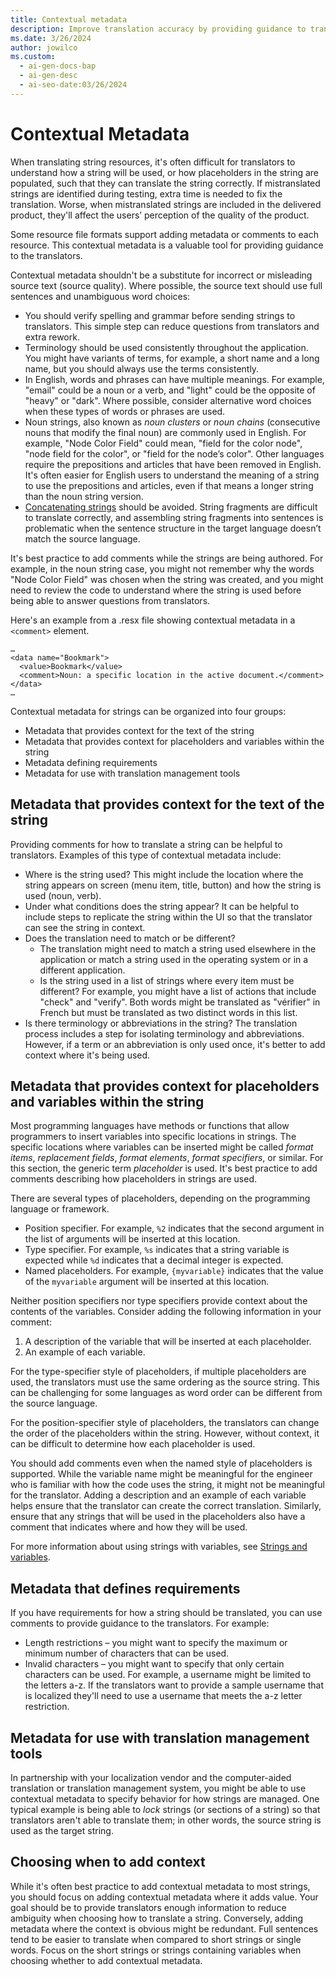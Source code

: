 ```yaml
---
title: Contextual metadata
description: Improve translation accuracy by providing guidance to translators using contextual metadata for string resources.
ms.date: 3/26/2024
author: jowilco
ms.custom:
  - ai-gen-docs-bap
  - ai-gen-desc
  - ai-seo-date:03/26/2024
---
```


# Contextual Metadata

When translating string resources, it's often difficult for translators to understand how a string will be used, or how placeholders in the string are populated, such that they can translate the string correctly. If mistranslated strings are identified during testing, extra time is needed to fix the translation. Worse, when mistranslated strings are included in the delivered product, they'll affect the users’ perception of the quality of the product.

Some resource file formats support adding metadata or comments to each resource. This contextual metadata is a valuable tool for providing guidance to the translators.

Contextual metadata shouldn't be a substitute for incorrect or misleading source text (source quality). Where possible, the source text should use full sentences and unambiguous word choices:

- You should verify spelling and grammar before sending strings to translators. This simple step can reduce questions from translators and extra rework.
- Terminology should be used consistently throughout the application. You might have variants of terms, for example, a short name and a long name, but you should always use the terms consistently.
- In English, words and phrases can have multiple meanings. For example, "email" could be a noun or a verb, and "light" could be the opposite of "heavy" or "dark". Where possible, consider alternative word choices when these types of words or phrases are used.
- Noun strings, also known as *noun clusters* or *noun chains* (consecutive nouns that modify the final noun) are commonly used in English. For example, "Node Color Field" could mean, "field for the color node", "node field for the color", or "field for the node’s color". Other languages require the prepositions and articles that have been removed in English. It's often easier for English users to understand the meaning of a string to use the prepositions and articles, even if that means a longer string than the noun string version.
- [Concatenating strings](concatenation.md) should be avoided. String fragments are difficult to translate correctly, and assembling string fragments into sentences is problematic when the sentence structure in the target language doesn’t match the source language.

It's best practice to add comments while the strings are being authored. For example, in the noun string case, you might not remember why the words "Node Color Field" was chosen when the string was created, and you might need to review the code to understand where the string is used before being able to answer questions from translators.

Here's an example from a .resx file showing contextual metadata in a `<comment>` element.

```resx
…
<data name="Bookmark">
  <value>Bookmark</value>
  <comment>Noun: a specific location in the active document.</comment>
</data>
…
```

Contextual metadata for strings can be organized into four groups:

- Metadata that provides context for the text of the string
- Metadata that provides context for placeholders and variables within the string
- Metadata defining requirements
- Metadata for use with translation management tools

## Metadata that provides context for the text of the string

Providing comments for how to translate a string can be helpful to translators. Examples of this type of contextual metadata include:

- Where is the string used? This might include the location where the string appears on screen (menu item, title, button) and how the string is used (noun, verb).
- Under what conditions does the string appear? It can be helpful to include steps to replicate the string within the UI so that the translator can see the string in context.
- Does the translation need to match or be different?
  - The translation might need to match a string used elsewhere in the application or match a string used in the operating system or in a different application.
  - Is the string used in a list of strings where every item must be different? For example, you might have a list of actions that include "check" and "verify". Both words might be translated as "vérifier" in French but must be translated as two distinct words in this list.
- Is there terminology or abbreviations in the string? The translation process includes a step for isolating terminology and abbreviations. However, if a term or an abbreviation is only used once, it's better to add context where it's being used.

## Metadata that provides context for placeholders and variables within the string

Most programming languages have methods or functions that allow programmers to insert variables into specific locations in strings. The specific locations where variables can be inserted might be called *format items*, *replacement fields*, *format elements*, *format specifiers*, or similar. For this section, the generic term *placeholder* is used. It's best practice to add comments describing how placeholders in strings are used.

There are several types of placeholders, depending on the programming language or framework.

- Position specifier. For example, `%2` indicates that the second argument in the list of arguments will be inserted at this location.
- Type specifier. For example, `%s` indicates that a string variable is expected while `%d` indicates that a decimal integer is expected.
- Named placeholders. For example, `{myvariable}` indicates that the value of the `myvariable` argument will be inserted at this location.

Neither position specifiers nor type specifiers provide context about the contents of the variables. Consider adding the following information in your comment:

1. A description of the variable that will be inserted at each placeholder.
1. An example of each variable.

For the type-specifier style of placeholders, if multiple placeholders are used, the translators must use the same ordering as the source string. This can be challenging for some languages as word order can be different from the source language.

For the position-specifier style of placeholders, the translators can change the order of the placeholders within the string. However, without context, it can be difficult to determine how each placeholder is used.

You should add comments even when the named style of placeholders is supported. While the variable name might be meaningful for the engineer who is familiar with how the code uses the string, it might not be meaningful for the translator. Adding a description and an example of each variable helps ensure that the translator can create the correct translation. Similarly, ensure that any strings that will be used in the placeholders also have a comment that indicates where and how they will be used.

For more information about using strings with variables, see [Strings and variables](message-formatting.md#strings-and-variables).

## Metadata that defines requirements

If you have requirements for how a string should be translated, you can use comments to provide guidance to the translators. For example:

- Length restrictions – you might want to specify the maximum or minimum number of characters that can be used.
- Invalid characters – you might want to specify that only certain characters can be used. For example, a username might be limited to the letters a-z. If the translators want to provide a sample username that is localized they'll need to use a username that meets the a-z letter restriction.

## Metadata for use with translation management tools

In partnership with your localization vendor and the computer-aided translation or translation management system, you might be able to use contextual metadata to specify behavior for how strings are managed. One typical example is being able to *lock* strings (or sections of a string) so that translators aren't able to translate them; in other words, the source string is used as the target string.

## Choosing when to add context

While it's often best practice to add contextual metadata to most strings, you should focus on adding contextual metadata where it adds value. Your goal should be to provide translators enough information to reduce ambiguity when choosing how to translate a string. Conversely, adding metadata where the context is obvious might be redundant. Full sentences tend to be easier to translate when compared to short strings or single words. Focus on the short strings or strings containing variables when choosing whether to add contextual metadata.
